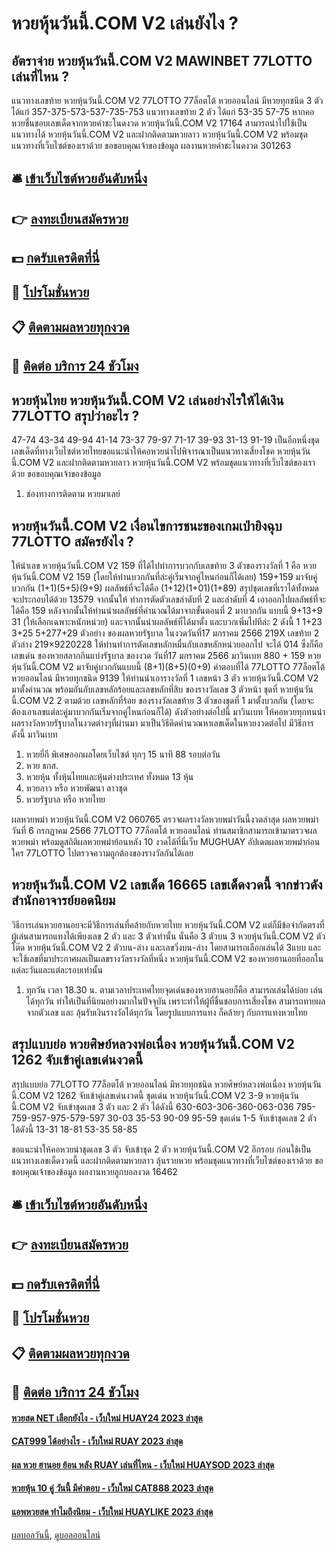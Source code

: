# หวยหุ้นวันนี้.COM V2 เล่นยังไง ?
## อัตราจ่าย หวยหุ้นวันนี้.COM V2 MAWINBET 77LOTTO เล่นที่ไหน ?
แนวทางเลขท้าย หวยหุ้นวันนี้.COM V2 77LOTTO 77ล็อตโต้ หวยออนไลน์ มีหวยทุกชนิด 3 ตัว ได้แก่
357-375-573-537-735-753
แนวทางเลขท้าย 2 ตัว ได้แก่
53-35
57-75
หากคอหวยชื่นชอบเลขเด็ดจากหวยคำชะโนดงวด หวยหุ้นวันนี้.COM V2 17164 สามารถนำไปใช้เป็นแนวทางได้ หวยหุ้นวันนี้.COM V2 และฝากติดตามหวยลาว หวยหุ้นวันนี้.COM V2 พร้อมชุดแนวทางที่เว็บไซต์ของเราด้วย
ขอขอบคุณเจ้าของข้อมูล
ผลงานหวยคำชะโนดงวด 301263

## 🛎 [เข้าเว็บไซต์หวยอันดับหนึ่ง](https://bit.ly/3BG5bNw)
## 👉 [ลงทะเบียนสมัครหวย](https://bit.ly/3BG5bNw)
## 💵 [กดรับเครดิตที่นี่](https://bit.ly/3C3mvgS)
## 👑 [โปรโมชั่นหวย](https://bit.ly/3C3mvgS)
## 📋 [ติดตามผลหวยทุกงวด](https://bit.ly/3C3mvgS)
## 📱 [ติดต่อ บริการ 24 ชัวโมง](https://bit.ly/3C3mvgS)

## หวยหุ้นไทย หวยหุ้นวันนี้.COM V2 เล่นอย่างไรให้ได้เงิน 77LOTTO สรุปว่าอะไร ?
47-74
43-34
49-94
41-14
73-37
79-97
71-17
39-93
31-13
91-19
เป็นอีกหนึ่งชุดเลขเด็ดที่ทางเว็บไซต์หวยไทยขอแนะนำให้คอหวยนำไปพิจารณาเป็นแนวทางเสี่ยงโชค หวยหุ้นวันนี้.COM V2 และฝากติดตามหวยลาว หวยหุ้นวันนี้.COM V2 พร้อมชุดแนวทางที่เว็บไซต์ของเราด้วย
ขอขอบคุณเจ้าของข้อมูล

1. ช่องทางการติดตาม หวยมาเลย์

## หวยหุ้นวันนี้.COM V2 เงื่อนไขการชนะของเกมเป่ายิงฉุบ 77LOTTO สมัครยังไง ?
ให้นำเลข หวยหุ้นวันนี้.COM V2 159 ที่ได้ไปทำการบวกกับเลขท้าย 3 ตัวของรางวัลที่ 1 คือ หวยหุ้นวันนี้.COM V2 159 (โดยให้ท่านบวกกันที่ล่ะคู่เริ่มจากคู่ไหนก่อนก็ได้เลย) 159+159 มาจับคู่บวกกัน (1+1)(5+5)(9+9) ผลลัพธ์ที่จะได้คือ (1+12)(1+01)(1+89)
สรุปชุดเลขที่เราได้ทั้งหมดจะประกอบได้ด้วย 13579 จากนั้นให้ ทำการตัดตัวเลขลำดับที่ 2 และลำดับที่ 4 เอาออกไปผลลัพธ์ที่จะได้คือ 159
หลังจากนั้นให้ท่านนำผลลัพธ์ที่คำนวณได้มาจากขั้นตอนที่ 2 มาบวกกัน แบบนี้ 9+13+9 31 (ให้เลือกเฉพาะหนักหน่วย) และจากนั้นนำผลลัพธ์ที่ได้มาตั้ง และบวกเพิ่มไปทีล่ะ 2 ดังนี้ 1 1+23 3+25 5+277+29
ตัวอย่าง ของผลหวยรัฐบาล ในงวดวันที่17 มกราคม 2566
219X เลขท้าย 2 ตัวล่าง 219×9220228 ให้ท่านทำการตัดเลขหลักหมื่นกับเลขหลักหน่วยออกไป จะได้ 014 ซึ่งก็คือเลขเด่น ของหวยสลากกินแบ่งรัฐบาล ของงวด วันที่17 มกราคม 2566 มาวินเบท
880 + 159 หวยหุ้นวันนี้.COM V2 มาจับคู่บวกกันแบบนี้ (8+1)(8+5)(0+9) คำตอบที่ได้ 77LOTTO 77ล็อตโต้ หวยออนไลน์ มีหวยทุกชนิด 9139
ให้ท่านนำเอารางวัลที่ 1 เลขหน้า 3 ตัว หวยหุ้นวันนี้.COM V2 มาตั้งคำนวณ พร้อมกันกับเลขหลักร้อยและเลขหลักที่สิบ ของรางวัลเลข 3 ตัวหน้า ชุดที่ หวยหุ้นวันนี้.COM V2 2 ตามด้วย เลขหลักที่ร้อย ของรางวัลเลขท้าย 3 ตัวของชุดที่ 1 มาตั้งบวกกัน (โดยจะต้องเอาเลขแต่ละคู่มาบวกกันเริ่มจากคู่ไหนก่อนก็ได้) ดังตัวอย่างต่อไปนี้ มาวินเบท
ให้คอหวยทุกทนนำผลรางวัลหวยรัฐบาลในงวดต่างๆที่ผ่านมา มาเป็นวิธีคิดคำนวณหาเลขเด็ดในหวยงวดต่อไป มีวิธีการดังนี้ มาวินเบท
1. หวยยี่กี พิเศษออกผลโดยเว็บไซต์ ทุกๆ 15 นาที 88 รอบต่อวัน
2. หวย ธกส.
3. หวยหุ้น ทั้งหุ้นไทยและหุ้นต่างประเทศ ทั้งหมด 13 หุ้น
4. หวยลาว หรือ หวยพัฒนา ลาวชุด
5. หวยรัฐบาล หรือ หวยไทย

ผลหวยพม่า หวยหุ้นวันนี้.COM V2 060765 ตรวจผลรางวัลหวยพม่าวันนี้งวดล่าสุด ผลหวยพม่าวันที่ 6 กรกฏาคม 2566 77LOTTO 77ล็อตโต้ หวยออนไลน์ ท่านสมาชิกสามารถเข้ามาตรวจผลหวยพม่า พร้อมดูสถิติผลหวยพม่าย้อนหลัง 10 งวดได้ที่นี่เว็บ MUGHUAY อัปเดตผลหวยพม่าก่อนใคร 77LOTTO ไปตรวจความถูกต้องของรางวัลกันได้เลย

## หวยหุ้นวันนี้.COM V2 เลขเด็ด 16665 เลขเด็ดงวดนี้ จากข่าวดัง สำนักอาจารย์ยอดนิยม
วิธีการเล่นหวยฮานอยจะมีวิธีการเล่นที่คล้ายกับหวยไทย หวยหุ้นวันนี้.COM V2 แต่ก็มีข้อจำกัดตรงที่ผู้เล่นสามารถแทงได้เพียงเลข 2 ตัว และ 3 ตัวเท่านั้น นั่นคือ 3 ตัวบน 3 หวยหุ้นวันนี้.COM V2 ตัวโต๊ด หวยหุ้นวันนี้.COM V2 2 ตัวบน-ล่าง และเลขวิ่งบน-ล่าง โดยสามารถเลือกเล่นได้ 3แบบ และจะใช้เลขที่มาประกาศผลเป็นเลขรางวัลรางวัลที่หนึ่ง หวยหุ้นวันนี้.COM V2 ของหวยฮานอยที่ออกในแต่ละวันและแต่ละรอบเท่านั้น
1. ทุกวัน เวลา 18.30 น. ตามเวลาประเทศไทยจุดเด่นของหวยฮานอยก็คือ สามารถเล่นได้บ่อย เล่นได้ทุกวัน ทำให้เป็นที่นิยมอย่างมากในปัจจุบัน เพราะทำให้ผู้ที่ชื่นชอบการเสี่ยงโชค สามารถทายผลจากตัวเลข และ ลุ้นรับเงินรางวัลได้ทุกวัน โดยรูปแบบการแทง ก็คล้ายๆ กับการแทงหวยไทย

## สรุปแบบย่อ หวยศิษย์หลวงพ่อเนื่อง หวยหุ้นวันนี้.COM V2 1262 จับเข้าคู่เลขเด่นงวดนี้
สรุปแบบย่อ 77LOTTO 77ล็อตโต้ หวยออนไลน์ มีหวยทุกชนิด หวยศิษย์หลวงพ่อเนื่อง หวยหุ้นวันนี้.COM V2 1262 จับเข้าคู่เลขเด่นงวดนี้ ชุดเด่น หวยหุ้นวันนี้.COM V2 3-9 หวยหุ้นวันนี้.COM V2 จับเข้าชุดเลข 3 ตัว และ 2 ตัว ได้ดังนี้
630-603-306-360-063-036
795-759-957-975-579-597
30-03
35-53
90-09
95-59
ชุดเด่น 1-5 จับเข้าชุดเลข 2 ตัว ได้ดังนี้
13-31
18-81
53-35
58-85

ขอแนะนำให้คอหวยนำชุดเลข 3 ตัว จับเข้าชุด 2 ตัว หวยหุ้นวันนี้.COM V2 อีกรอบ ก่อนใช้เป็นแนวทางเลขเด็ดงวดนี้ และฝากติดตามหวยลาว ลุ้นรวยหวย พร้อมชุดแนวทางที่เว็บไซต์ของเราด้วย
ขอขอบคุณเจ้าของข้อมูล
ผลงานหวยลูกบอลงวด 16462

## 🛎 [เข้าเว็บไซต์หวยอันดับหนึ่ง](https://bit.ly/3BG5bNw)
## 👉 [ลงทะเบียนสมัครหวย](https://bit.ly/3BG5bNw)
## 💵 [กดรับเครดิตที่นี่](https://bit.ly/3C3mvgS)
## 👑 [โปรโมชั่นหวย](https://bit.ly/3C3mvgS)
## 📋 [ติดตามผลหวยทุกงวด](https://bit.ly/3C3mvgS)
## 📱 [ติดต่อ บริการ 24 ชัวโมง](https://bit.ly/3C3mvgS)

#### [หวยสด NET เลือกยังไง - เว็บใหม่ HUAY24 2023 ล่าสุด](https://atom.io/themes/หวยสด%20net%20เลือกยังไง%20-%20เว็บใหม่%20huay24%202023%20ล่าสุด)
#### [CAT999 ได้อย่างไร - เว็บใหม่ RUAY 2023 ล่าสุด](https://atom.io/themes/cat999%20ได้อย่างไร%20-%20เว็บใหม่%20ruay%202023%20ล่าสุด)
#### [ผล หวย ฮานอย ย้อน หลัง RUAY เล่นที่ไหน - เว็บใหม่ HUAYSOD 2023 ล่าสุด](https://atom.io/themes/ผล%20หวย%20ฮานอย%20ย้อน%20หลัง%20ruay%20เล่นที่ไหน%20-%20เว็บใหม่%20huaysod%202023%20ล่าสุด)
#### [หวยหุ้น 10 คู่ วันนี้ มีคำตอบ - เว็บใหม่ CAT888 2023 ล่าสุด](https://atom.io/themes/หวยหุ้น%2010%20คู่%20วันนี้%20มีคำตอบ%20-%20เว็บใหม่%20cat888%202023%20ล่าสุด)
#### [แอพหวยสด ทำไมถึงนิยม - เว็บใหม่ HUAYLIKE 2023 ล่าสุด](https://atom.io/themes/แอพหวยสด%20ทำไมถึงนิยม%20-%20เว็บใหม่%20huaylike%202023%20ล่าสุด)

[ผลบอลวันนี้](https://siamsport.tv "ผลบอลวันนี้"), [ดูบอลออนไลน์](https://siamsport.tv/ดูบอลสด "ดูบอลออนไลน์")